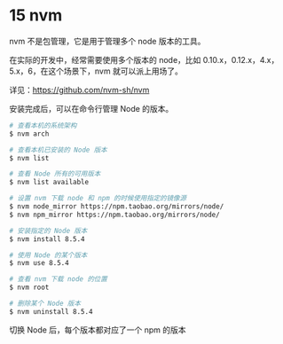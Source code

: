 # 15 nvm

nvm 不是包管理，它是用于管理多个 node 版本的工具。

在实际的开发中，经常需要使用多个版本的 node，比如 0.10.x，0.12.x，4.x，5.x，6，在这个场景下，nvm 就可以派上用场了。

详见：https://github.com/nvm-sh/nvm

安装完成后，可以在命令行管理 Node 的版本。

```bash
# 查看本机的系统架构
$ nvm arch

# 查看本机已安装的 Node 版本
$ nvm list

# 查看 Node 所有的可用版本
$ nvm list available

# 设置 nvm 下载 node 和 npm 的时候使用指定的镜像源
$ nvm node_mirror https://npm.taobao.org/mirrors/node/
$ nvm npm_mirror https://npm.taobao.org/mirrors/node/

# 安装指定的 Node 版本
$ nvm install 8.5.4

# 使用 Node 的某个版本
$ nvm use 8.5.4

# 查看 nvm 下载 node 的位置
$ nvm root

# 删除某个 Node 版本
$ nvm uninstall 8.5.4
```

切换 Node 后，每个版本都对应了一个 npm 的版本